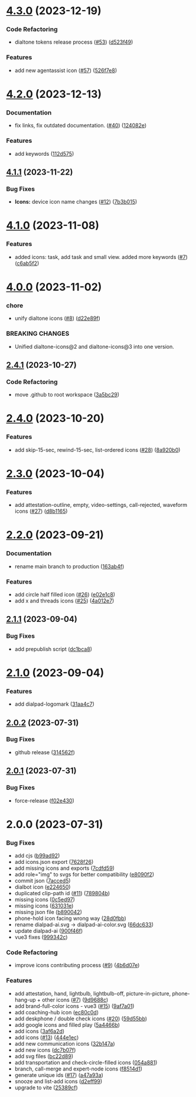 # [4.3.0](https://github.com/dialpad/dialtone/compare/dialtone-icons/v4.2.1...dialtone-icons/v4.3.0) (2023-12-19)


### Code Refactoring

* dialtone tokens release process ([#53](https://github.com/dialpad/dialtone/issues/53)) ([d523f49](https://github.com/dialpad/dialtone/commit/d523f499d53f04053d2ab28b5018cefbb1edd94a))


### Features

* add new agentassist icon ([#57](https://github.com/dialpad/dialtone/issues/57)) ([526f7e8](https://github.com/dialpad/dialtone/commit/526f7e8c89e3e03c5ae57b3c30c2472603569cf0))

# [4.2.0](https://github.com/dialpad/dialtone/compare/dialtone-icons/v4.1.1...dialtone-icons/v4.2.0) (2023-12-13)


### Documentation

* fix links, fix outdated documentation. ([#40](https://github.com/dialpad/dialtone/issues/40)) ([124082e](https://github.com/dialpad/dialtone/commit/124082e3f375cda464d8a206199f187c13ea27ea))


### Features

* add keywords ([112d575](https://github.com/dialpad/dialtone/commit/112d575ce497deb5f0d28eb7e8b804bfe765a7bd))

## [4.1.1](https://github.com/dialpad/dialtone/compare/dialtone-icons/v4.1.0...dialtone-icons/v4.1.1) (2023-11-22)


### Bug Fixes

* **Icons:** device icon name changes ([#12](https://github.com/dialpad/dialtone/issues/12)) ([7b3b015](https://github.com/dialpad/dialtone/commit/7b3b0155810db27825aa02c944bc1c51d73b3dbf))

# [4.1.0](https://github.com/dialpad/dialtone/compare/dialtone-icons/v4.0.0...dialtone-icons/v4.1.0) (2023-11-08)


### Features

* added icons: task, add task and small view. added more keywords ([#7](https://github.com/dialpad/dialtone/issues/7)) ([c6ab5f2](https://github.com/dialpad/dialtone/commit/c6ab5f2d0b37b1ed34d3f1c6b1bed7a7c0eb033d))

# [4.0.0](https://github.com/dialpad/dialtone/compare/dialtone-icons/v3.4.1...dialtone-icons/v4.0.0) (2023-11-02)


### chore

* unify dialtone icons ([#8](https://github.com/dialpad/dialtone/issues/8)) ([d22e89f](https://github.com/dialpad/dialtone/commit/d22e89f3255a10532088764b6d29f413fb180877))


### BREAKING CHANGES

* Unified dialtone-icons@2 and dialtone-icons@3 into one version.

## [2.4.1](https://github.com/dialpad/design-system/compare/dialtone-icons-vue2/v2.4.0...dialtone-icons-vue2/v2.4.1) (2023-10-27)


### Code Refactoring

* move .github to root workspace ([3a5bc29](https://github.com/dialpad/design-system/commit/3a5bc29ba2eb12ae087a6ab7877ba4264ce8be46))

# [2.4.0](https://github.com/dialpad/dialtone-icons/compare/v2.3.0...v2.4.0) (2023-10-20)


### Features

* add skip-15-sec, rewind-15-sec, list-ordered icons ([#28](https://github.com/dialpad/dialtone-icons/issues/28)) ([8a920b0](https://github.com/dialpad/dialtone-icons/commit/8a920b00186aa8bd10b49070d8649a4560a52f20))

# [2.3.0](https://github.com/dialpad/dialtone-icons/compare/v2.2.0...v2.3.0) (2023-10-04)


### Features

* add attestation-outline, empty, video-settings, call-rejected, waveform icons ([#27](https://github.com/dialpad/dialtone-icons/issues/27)) ([d8b1165](https://github.com/dialpad/dialtone-icons/commit/d8b116555f7e2b715c5c458b7d5016e9fb7b22c5))

# [2.2.0](https://github.com/dialpad/dialtone-icons/compare/v2.1.1...v2.2.0) (2023-09-21)


### Documentation

* rename main branch to production ([163ab4f](https://github.com/dialpad/dialtone-icons/commit/163ab4ff0aeae1886d088430c2f8e9470e97e584))


### Features

* add circle half filled icon ([#26](https://github.com/dialpad/dialtone-icons/issues/26)) ([e02e1c8](https://github.com/dialpad/dialtone-icons/commit/e02e1c8afb6b1cf81356c26a7491c324a8b9a7d9))
* add x and threads icons ([#25](https://github.com/dialpad/dialtone-icons/issues/25)) ([4a012e7](https://github.com/dialpad/dialtone-icons/commit/4a012e72903607d4e6a1d7344dfdf7a37ac63a4c))

## [2.1.1](https://github.com/dialpad/dialtone-icons/compare/v2.1.0...v2.1.1) (2023-09-04)


### Bug Fixes

* add prepublish script ([dc1bca8](https://github.com/dialpad/dialtone-icons/commit/dc1bca8ca3ac0e071d2b5d2f5bd21ae4805431cd))

# [2.1.0](https://github.com/dialpad/dialtone-icons/compare/v2.0.2...v2.1.0) (2023-09-04)


### Features

* add dialpad-logomark ([31aa4c7](https://github.com/dialpad/dialtone-icons/commit/31aa4c71bf11e62060a3d3fd476b7d29dfa92043))

## [2.0.2](https://github.com/dialpad/dialtone-icons/compare/v2.0.1...v2.0.2) (2023-07-31)


### Bug Fixes

* github release ([314562f](https://github.com/dialpad/dialtone-icons/commit/314562fb71a3d5b31542530d1b8f6186e64fefcb))

## [2.0.1](https://github.com/dialpad/dialtone-icons/compare/v2.0.0...v2.0.1) (2023-07-31)


### Bug Fixes

* force-release ([f02e430](https://github.com/dialpad/dialtone-icons/commit/f02e4306c390cef690b3beb42c38b66dc49c00ce))

# 2.0.0 (2023-07-31)


### Bug Fixes

* add cjs ([b99ad92](https://github.com/dialpad/dialtone-icons/commit/b99ad925235f3cd6c790079e3b38c780a5ee4b01))
* add icons.json export ([7628f26](https://github.com/dialpad/dialtone-icons/commit/7628f265484411c5bc6e6abb185a357a8cdfe118))
* add missing icons and exports ([7cdfd59](https://github.com/dialpad/dialtone-icons/commit/7cdfd59e9c676ef64bc0e484eb13059695756a6c))
* add role="img" to svgs for better compatibility ([e8090f2](https://github.com/dialpad/dialtone-icons/commit/e8090f208f162eb39e993ee938debb7d902aef21))
* commit json ([7acced5](https://github.com/dialpad/dialtone-icons/commit/7acced5ddc77a6942ae9edfca4685c342a36bd5e))
* dialbot icon ([e224650](https://github.com/dialpad/dialtone-icons/commit/e224650fadee6b66a0cd3ce9c53126641734c965))
* duplicated clip-path id ([#11](https://github.com/dialpad/dialtone-icons/issues/11)) ([789804b](https://github.com/dialpad/dialtone-icons/commit/789804ba3877e6bf60d80c4c17049cebb1d5fcb5))
* missing icons ([0c5ed97](https://github.com/dialpad/dialtone-icons/commit/0c5ed973917e5b47d2db100e4744848b3527c1f7))
* missing icons ([631031e](https://github.com/dialpad/dialtone-icons/commit/631031ea7b79c4606970e7598bb501bd9591eff2))
* missing json file ([b890042](https://github.com/dialpad/dialtone-icons/commit/b8900429c8f94eb9d22ca5c42e0c88d131ee4774))
* phone-hold icon facing wrong way ([28d0fbb](https://github.com/dialpad/dialtone-icons/commit/28d0fbb47da8717b9639fcc126fce5a97a71598c))
* rename dialpad-ai.svg -> dialpad-ai-color.svg ([66dc633](https://github.com/dialpad/dialtone-icons/commit/66dc633ee9e8dcd50ac5c19a8251206f09831921))
* update dialpad-ai ([900f46f](https://github.com/dialpad/dialtone-icons/commit/900f46f59cd441d07859078dfd311e894ccad219))
* vue3 fixes ([999342c](https://github.com/dialpad/dialtone-icons/commit/999342cac6a026d994f83a9d0ce423aaf5458bc7))


### Code Refactoring

* improve icons contributing process ([#9](https://github.com/dialpad/dialtone-icons/issues/9)) ([4b6d07e](https://github.com/dialpad/dialtone-icons/commit/4b6d07e2263fce260d41665e5988931b86880b5b))


### Features

* add attestation, hand, lightbulb, lightbulb-off, picture-in-picture, phone-hang-up + other icons ([#7](https://github.com/dialpad/dialtone-icons/issues/7)) ([9d9688c](https://github.com/dialpad/dialtone-icons/commit/9d9688ce9dd4700cde7b6ffd2f794d364bac8e3b))
* add brand-full-color icons - vue3 ([#15](https://github.com/dialpad/dialtone-icons/issues/15)) ([9af7a01](https://github.com/dialpad/dialtone-icons/commit/9af7a012246b4a7636c4f0399462e68c768df9cf))
* add coaching-hub icon ([ec80c0d](https://github.com/dialpad/dialtone-icons/commit/ec80c0dc4108a78c68a6dc5fddef7ec6d2f6c765))
* add deskphone / double check icons ([#20](https://github.com/dialpad/dialtone-icons/issues/20)) ([59d55bb](https://github.com/dialpad/dialtone-icons/commit/59d55bb8d181650f4a75057c2a653d4afc53a988))
* add google icons and filled play ([5a4466b](https://github.com/dialpad/dialtone-icons/commit/5a4466bcc6e48009cf01d5bfce953eaaa0917650))
* add icons ([3af6a2d](https://github.com/dialpad/dialtone-icons/commit/3af6a2dffd41b2b78d6b84e0a5c6f9f682f9086f))
* add icons ([#13](https://github.com/dialpad/dialtone-icons/issues/13)) ([444e1ec](https://github.com/dialpad/dialtone-icons/commit/444e1eccb0f30e045394a9fd6c7649bdbd935f2a))
* add new communication icons ([32b147a](https://github.com/dialpad/dialtone-icons/commit/32b147a1fe8df193d77e14465f3a38a101213371))
* add new icons ([dc7b07f](https://github.com/dialpad/dialtone-icons/commit/dc7b07f3a7e897696b5e9cbc8f0b0315af8f2cf3))
* add svg files ([bc22d89](https://github.com/dialpad/dialtone-icons/commit/bc22d8961e76e51e601e24953076bd7d4b0ad52f))
* add transportation and check-circle-filled icons ([054a881](https://github.com/dialpad/dialtone-icons/commit/054a881a7a2bea08d3ce46b9d2fbca335ea523b8))
* branch, call-merge and expert-node icons ([f8514d1](https://github.com/dialpad/dialtone-icons/commit/f8514d11c76fe119593c3b2292a5b44ab32918dd))
* generate unique ids ([#17](https://github.com/dialpad/dialtone-icons/issues/17)) ([a47a93a](https://github.com/dialpad/dialtone-icons/commit/a47a93a7c3b3a5d6499954ff17f33af31d623c6d))
* snooze and list-add icons ([d2eff99](https://github.com/dialpad/dialtone-icons/commit/d2eff994c16e8336a28a7e62f958d9fd21969b10))
* upgrade to vite ([25389cf](https://github.com/dialpad/dialtone-icons/commit/25389cf5316c696493fa63d9f6611f2d3a95f3c7))
